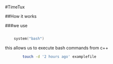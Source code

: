 #TimeTux

##How it works

###we use 

``` c++

    system("bash")
```
this allows us to execute bash commands from c++

``` bash
        touch -d '2 hours ago' examplefile
```

        